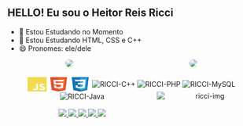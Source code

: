 ## HELLO! Eu sou o Heitor Reis Ricci

- 🔭 Estou Estudando no Momento
- 🌱 Estou Estudando HTML, CSS e C++
- 😄 Pronomes: ele/dele

<div style="display: flex; justify-content: space-around; align-items: center;">

  <a href="https://github.com/riccidev-cmd">
    <img height="180" src="https://github-readme-stats.vercel.app/api?username=riccidev-cmd&show_icons=true&theme=tokyonight&include_all_commits=true&locale=pt-br" style="border-radius: 10px;"/>
  </a>

  <a href="https://github.com/riccidev-cmd">
    <img height="180"  src="https://github-readme-stats.vercel.app/api/top-langs/?username=riccidev-cmd&theme=tokyonight&layout=compact&custom_title=Tecnologias&langs_count=9" style="border-radius: 10px;"/>
  </a>

</div>

<br>

<div style="display: inline_block; text-align: center;">
  <img align="center" alt="RICCI-Js" height="30" width="40" src="https://raw.githubusercontent.com/devicons/devicon/master/icons/javascript/javascript-plain.svg">
  <img align="center" alt="RICCI-HTML" height="30" width="40" src="https://raw.githubusercontent.com/devicons/devicon/master/icons/html5/html5-original.svg">
  <img align="center" alt="RICCI-CSS" height="30" width="40" src="https://raw.githubusercontent.com/devicons/devicon/master/icons/css3/css3-original.svg">
  <img align="center" alt="RICCI-C++" height="30" width="40" src="https://cdn.jsdelivr.net/gh/devicons/devicon@latest/icons/cplusplus/cplusplus-original.svg">
  <img align="center" alt="RICCI-PHP" height="30" width="40" src="https://cdn.jsdelivr.net/gh/devicons/devicon@latest/icons/php/php-original.svg">
  <img align="center" alt="RICCI-MySQL" height="30" width="40" src="https://cdn.jsdelivr.net/gh/devicons/devicon@latest/icons/mysql/mysql-original.svg">
  <img align="center" alt="RICCI-Java" height="30" width="40" src="https://cdn.jsdelivr.net/gh/devicons/devicon@latest/icons/java/java-original-wordmark.svg">
  <img align="right" alt="ricci-img" height="300" width="200" src="https://github.com/user-attachments/assets/2ab3cf68-4e9f-475f-9597-62d7e1ce06e3" />
</div>

<br>

<div style="text-align: center;"> 
  <a href="https://www.instagram.com/heitorriccii" target="_blank">
    <img src="https://img.shields.io/badge/-Instagram-%23E4405F?style=for-the-badge&logo=instagram&logoColor=white" target="_blank">
  </a>
  <a href="https://www.twitch.tv/ricci41" target="_blank">
    <img src="https://img.shields.io/badge/Twitch-9146FF?style=for-the-badge&logo=twitch&logoColor=white" target="_blank">
  </a>
  <a href="https://discord.gg/eoscara" target="_blank">
    <img src="https://img.shields.io/badge/Discord-7289DA?style=for-the-badge&logo=discord&logoColor=white" target="_blank">
  </a> 
  <a href="mailto:heitor.reis.ricci@gmail.com">
    <img src="https://img.shields.io/badge/-Gmail-%23333?style=for-the-badge&logo=gmail&logoColor=white" target="_blank">
  </a>
  <a href="https://www.linkedin.com/in/heitor-reis-ricci-852382357?utm_source=share&utm_campaign=share_via&utm_content=profile&utm_medium=android_app" target="_blank">
    <img src="https://img.shields.io/badge/-LinkedIn-%230077B5?style=for-the-badge&logo=linkedin&logoColor=white" target="_blank">
  </a> 
</div>
